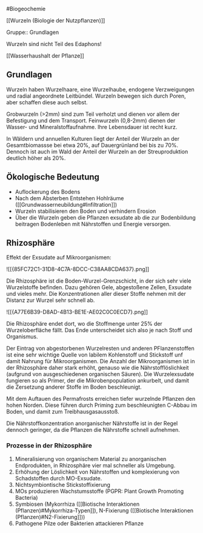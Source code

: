 #Biogeochemie 

[[Wurzeln (Biologie der Nutzpflanzen)]]

Gruppe:: Grundlagen

Wurzeln sind nicht Teil des Edaphons!

[[Wasserhaushalt der Pflanze]]

## Grundlagen

Wurzeln haben Wurzelhaare, eine Wurzelhaube, endogene Verzweigungen und radial angeordnete Leitbündel.
Wurzeln bewegen sich durch Poren, aber schaffen diese auch selbst.

Grobwurzeln (>2mm) sind zum Teil verholzt und dienen vor allem der Befestigung und dem Transport. 
Feinwurzeln (0,8-2mm) dienen der Wasser- und Mineralstoffaufnahme. Ihre Lebensdauer ist recht kurz.

In Wäldern und annuellen Kulturen liegt der Anteil der Wurzeln an der Gesamtbiomassse bei etwa 20%, auf Dauergrünland bei bis zu 70%. Dennoch ist auch im Wald der Anteil der Wurzeln an der Streuproduktion deutlich höher als 20%.

## Ökologische Bedeutung

- Auflockerung des Bodens
- Nach dem Absterben Entstehen Hohlräume ([[Grundwasserneubildung#Infiltration]])
- Wurzeln stabilisieren den Boden und verhindern Erosion
- Über die Wurzeln geben die Pflanzen exsudate ab die zur Bodenbildung beitragen Bodenleben mit Nährstoffen und Energie versorgen.

## Rhizosphäre

Effekt der Exsudate auf Mikroorganismen: 

![[{85FC72C1-31D8-4C7A-8DCC-C38AA8CDA637}.png]]

Die Rhizosphäre ist die Boden-Wurzel-Grenzschicht, in der sich sehr viele Wurzelstoffe befinden. Dazu gehören Gele, abgestoßene Zellen, Exsudate und vieles mehr.
Die Konzentrationen aller dieser Stoffe nehmen mit der Distanz zur Wurzel sehr schnell ab.

![[{A77E6B39-D8AD-4B13-BE1E-AE02C0C0ECD7}.png]]

Die Rhizosphäre endet dort, wo die Stoffmenge unter 25% der Wurzeloberfläche fällt. Das Ende unterscheidet sich also je nach Stoff und Organismus.

Der Eintrag von abgestorbenen Wurzelresten und anderen PFlanzenstoffen ist eine sehr wichtige Quelle von labilem Kohlenstoff und Stickstoff unf damit Nahrung für Mikroorganismen.
Die Anzahl der Mikroorganismen ist in der Rhizosphäre daher stark erhöht, genauso wie die Nährstofflöslichkeit (aufgrund von ausgeschiedenen organischen Säuren). Die Wurzelexsudate fungieren so als Primer, der die Mikrobenpopulation ankurbelt, und damit die Zersetzung anderer Stoffe im Boden beschleunigt.

Mit dem Auftauen des Permafrosts erreichen tiefer wurzelnde Pflanzen den hohen Norden. Diese führen durch Priming zum beschleunigten C-Abbau im Boden, und damit zum Treibhausgasausstoß.

Die Nährstoffkonzentration anorganischer Nährstoffe ist  in der Regel dennoch geringer, da die Pflanzen die Nährstoffe schnell aufnehmen. 

### Prozesse in der Rhizosphäre

1. Mineralisierung von organischem Material zu anorganischen Endprodukten, in Rhizosphäre vier mal schneller als Umgebung.
2. Erhöhung der Löslichkeit von Nährstoffen und komplexierung von Schadstoffen durch MO-Exsudate.
3. Nichtsymbiontische Stickstoffixierung
4. MOs produzieren Wachstumsstoffe (PGPR: Plant Growth Promoting Bacteria)
5. Symbiosen (Mykorrhiza ([[Biotische Interaktionen (Pflanzen)#Mykorrhiza-Typen]]), N-Fixierung ([[Biotische Interaktionen (Pflanzen)#N2-Fixierung]]))
6. Pathogene Pilze oder Bakterien attackieren Pflanze